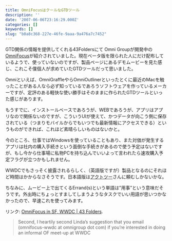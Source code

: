 ```yaml
---
title: OmniFocusはクールなGTDツール
description: ''
date: '2007-06-06T23:16:29.000Z'
categories: []
keywords: []
slug: "b0a8c368-227e-46fe-9aaa-9a476a7c7452"
---
```

GTD関係の情報を提供してくれる43Foldersにて Omni Groupが開発中の[OmniFocus](http://www.omnigroup.com/applications/omnifocus/)が紹介されていました。現在ベータ版を限られた人にだけ配布しているようで、使っていないのですが、製品ページにあるデモムービーを見た感じ、これこそ僕個人が求めていたGTDツールだって思いました。

Omniといえば、OmniGraffleやらOmniOutlinerといったとくに最近のMacを触ったことがある人なら必ず知っているであろうソフトウェアを作っているメーカーですが、定評のある軽快な使い勝手はそのままに作られたGTDツールといった感じがあります。

もうすでに、インストールベースであろうが、WEBであろうが、アプリはアプリなので関係ないのですが、こういうUIが使えて、かつデータが向こう側に保存されている（つまりモバイルからでもいつでも最新情報にアクセスできる）というものができれば、これほど素晴らしいものはないかと。

今のところ、仕事ではWindowsを使っていることもあり、また対価が発生するアプリは社内の購入手続きという面倒な手続きがあるので使う予定はないですが、もし今から仕事場に私物PCを持ち込んでいいよって言われたら速攻購入予定フラグが立つかもしれません。

WWDCでもさっそく披露されるらしく、（英語版ですが）製品となるのにそれほど時間はかからなさそうです。日本語版は[アクトツー](http://www.act2.com/)さんに頼むしかないかな。

ちなみに、ムービー上で出てくるErrand(s)という単語は”用事”という意味だそうです。外出時にちょっとすましてしまうようなタスクでいい用語が思いつかなかったので、早速これを使ってみます。

リンク: [OmniFocus in SF, WWDC | 43 Folders](http://www.43folders.com/2007/06/06/omnifocus-wwdc-bribe/ "OmniFocus in SF, WWDC | 43 Folders").

> Second, I heartily second Linda’s suggestion that you email (omnifocus-wwdc at omnigroup dot com) if you’re interested in doing an informal OF meet-up at WWDC